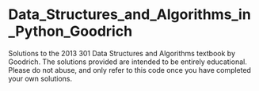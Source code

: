 # Data_Structures_and_Algorithms_in_Python_Goodrich
Solutions to the 2013 301 Data Structures and Algorithms textbook by Goodrich. 
The solutions provided are intended to be entirely educational.
Please do not abuse, and only refer to this code once you have completed your own solutions.
